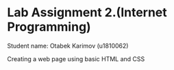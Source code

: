 # Lab Assignment 2.(Internet Programming)
Student name: Otabek Karimov (u1810062)

Creating a web page using basic HTML and CSS
